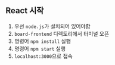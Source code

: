 ## React 시작

1. 우선 `node.js`가 설치되어 있어야함
2. `board-frontend` 디렉토리에서 터미널 오픈
3. 명령어 `npm install` 실행
4. 명령어 `npm start` 실행
5. `localhost:3000`으로 접속
